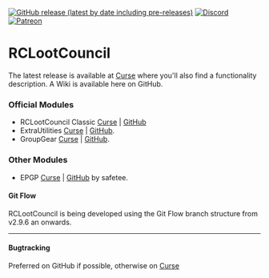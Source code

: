 [![GitHub release (latest by date including pre-releases)](https://img.shields.io/github/v/release/evil-morfar/RCLootCouncil2?include_prereleases)](https://www.curseforge.com/wow/addons/rclootcouncil)
[![Discord](https://img.shields.io/discord/427445230870986752?color=%237289DA&label=Discord)](http://discord.rclootcouncil.com)
[![Patreon](https://img.shields.io/badge/patreon-donate-orange.svg)](https://patreon.com/rclootcouncil)

# RCLootCouncil


The latest release is available at [Curse](https://www.curseforge.com/wow/addons/rclootcouncil) where you'll also find a functionality description. A Wiki is available here on GitHub.

### Official Modules

* RCLootCouncil Classic [Curse](https://www.curseforge.com/wow/addons/rclootcouncil-classic/) | [GitHub](https://github.com/evil-morfar/RCLootCouncil_Classic)
* ExtraUtilities [Curse](https://www.curseforge.com/wow/addons/rclootcouncil-extrautilities) | [GitHub](https://github.com/evil-morfar/RCLootCouncil_ExtraUtilities).
* GroupGear [Curse](https://www.curseforge.com/wow/addons/rclootcouncil-groupgear) | [GitHub](https://github.com/evil-morfar/RCLootCouncil_GroupGear).

### Other Modules
* EPGP [Curse](https://mods.curse.com/addons/wow/269161-rclootcouncil-epgp) | [GitHub](https://github.com/SafeteeWoW/RCLootCouncil_EPGP) by safetee.


#### Git Flow
RCLootCouncil is being developed using the Git Flow branch structure from v2.9.6 an onwards.


---

#### Bugtracking
Preferred on GitHub if possible, otherwise on [Curse](https://www.curseforge.com/wow/addons/rclootcouncil/issues)
